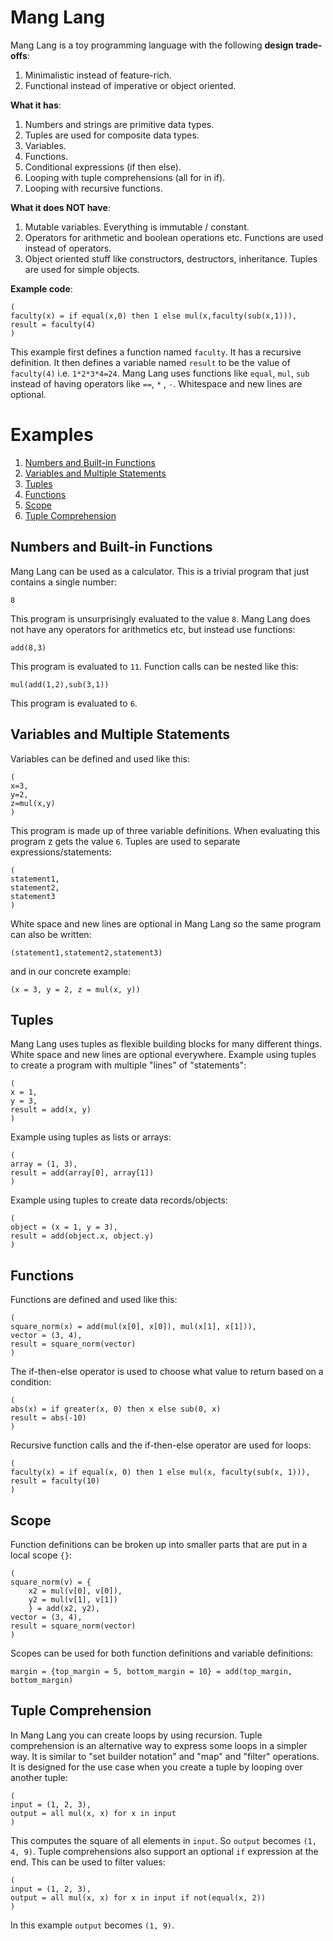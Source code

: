 # Mang Lang

Mang Lang is a toy programming language with the following **design trade-offs**:

1. Minimalistic instead of feature-rich.
2. Functional instead of imperative or object oriented.

**What it has**:

1. Numbers and strings are primitive data types.
3. Tuples are used for composite data types.
4. Variables.
5. Functions.
6. Conditional expressions (if then else).
7. Looping with tuple comprehensions (all for in if).
8. Looping with recursive functions.


**What it does NOT have**:

1. Mutable variables. Everything is immutable / constant.
2. Operators for arithmetic and boolean operations etc. Functions are used instead of operators.
3. Object oriented stuff like constructors, destructors, inheritance. Tuples are used for simple objects.

**Example code**:

```(
(
faculty(x) = if equal(x,0) then 1 else mul(x,faculty(sub(x,1))),
result = faculty(4)
)
```

This example first defines a function named `faculty`. It has a recursive definition. It then defines a variable named `result` to be the value of `faculty(4)` i.e. `1*2*3*4=24`. Mang Lang uses functions like `equal`, `mul`, `sub` instead of having operators like `==`, `*` , `-`. Whitespace and new lines are optional.

# Examples

1. [Numbers and Built-in Functions](#numbers-and-built-in-functions)
2. [Variables and Multiple Statements](#variables-and-multiple-statements)
3. [Tuples](#tuples)
4. [Functions](#functions)
5. [Scope](#scope)
6. [Tuple Comprehension](#tuple-comprehension)

## Numbers and Built-in Functions

Mang Lang can be used as a calculator. This is a trivial program that just contains a single number:

```
8
```

This program is unsurprisingly evaluated to the value  `8`. Mang Lang does not have any operators for arithmetics etc, but instead use functions:

```
add(8,3)
```

This program is evaluated to `11`. Function calls can be nested like this:

````
mul(add(1,2),sub(3,1))
````

This program is evaluated to `6`.

## Variables and Multiple Statements

Variables can be defined and used like this:

```
(
x=3,
y=2,
z=mul(x,y)
)
```

This program is made up of three variable definitions. When evaluating this program z gets the value `6`. Tuples are used to separate expressions/statements:

```
(
statement1,
statement2,
statement3
)
```

White space and new lines are optional in Mang Lang so the same program can also be written:

```(
(statement1,statement2,statement3)
```

and in our concrete example:

```(
(x = 3, y = 2, z = mul(x, y))
```

## Tuples

Mang Lang uses tuples as flexible building blocks for many different things. White space and new lines are optional everywhere. Example using tuples to create a program with multiple "lines" of "statements":

```
(
x = 1,
y = 3,
result = add(x, y)
)
```

Example using tuples as lists or arrays:

```
(
array = (1, 3),
result = add(array[0], array[1])
)
```

Example using tuples to create data records/objects:

```
(
object = (x = 1, y = 3),
result = add(object.x, object.y)
)
```

## Functions

Functions are defined and used like this:

```
(
square_norm(x) = add(mul(x[0], x[0]), mul(x[1], x[1])),
vector = (3, 4),
result = square_norm(vector)
)
```

The if-then-else operator is used to choose what value to return based on a condition:

```
(
abs(x) = if greater(x, 0) then x else sub(0, x)
result = abs(-10)
)
```

Recursive function calls and the if-then-else operator are used for loops:

```
(
faculty(x) = if equal(x, 0) then 1 else mul(x, faculty(sub(x, 1))),
result = faculty(10)
)
```

## Scope

Function definitions can be broken up into smaller parts that are put in a local scope `{}`:

```
(
square_norm(v) = {
    x2 = mul(v[0], v[0]),
    y2 = mul(v[1], v[1])
    } = add(x2, y2),
vector = (3, 4),
result = square_norm(vector)
)
```

Scopes can be used for both function definitions and variable definitions:

```
margin = {top_margin = 5, bottom_margin = 10} = add(top_margin, bottom_margin)
```

## Tuple Comprehension

In Mang Lang you can create loops by using recursion.
Tuple comprehension is an alternative way to express some loops in a simpler way.
It is similar to "set builder notation" and "map" and "filter" operations.
It is designed for the use case when you create a tuple by looping over another tuple:

```
(
input = (1, 2, 3),
output = all mul(x, x) for x in input
)
```
This computes the square of all elements in `input`.
So `output` becomes `(1, 4, 9)`.
Tuple comprehensions also support an optional `if` expression at the end. This can be used to filter values:
```
(
input = (1, 2, 3),
output = all mul(x, x) for x in input if not(equal(x, 2))
)
```
In this example `output` becomes `(1, 9)`.
